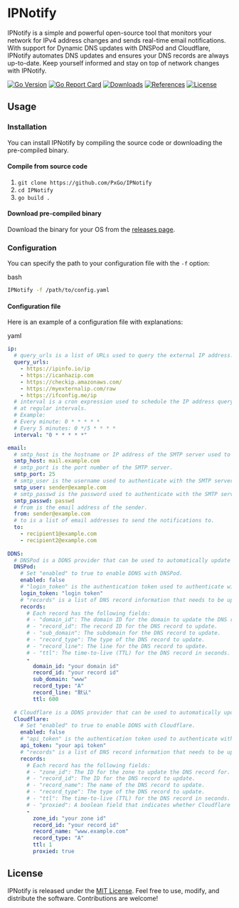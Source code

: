 IPNotify
========

IPNotify is a simple and powerful open-source tool that monitors your network for IPv4 address changes and sends real-time email notifications. With support for Dynamic DNS updates with DNSPod and Cloudflare, IPNotify automates DNS updates and ensures your DNS records are always up-to-date. Keep yourself informed and stay on top of network changes with IPNotify.

[![Go Version](https://img.shields.io/badge/Go-v1.16-blue)](https://golang.org/dl/)
[![Go Report Card](https://goreportcard.com/badge/github.com/PxGo/IPNotify)](https://goreportcard.com/report/github.com/PxGo/IPNotify)
[![Downloads](https://img.shields.io/github/downloads/PxGo/IPNotify/total)](https://github.com/PxGo/IPNotify/releases)
[![References](https://img.shields.io/github/forks/PxGo/IPNotify?label=references)](https://github.com/PxGo/IPNotify/network/members)
[![License](https://img.shields.io/github/license/PxGo/IPNotify)](https://github.com/PxGo/IPNotify/blob/main/LICENSE)


Usage
-----

### Installation

You can install IPNotify by compiling the source code or downloading the pre-compiled binary.

#### Compile from source code

1.  `git clone https://github.com/PxGo/IPNotify`
2.  `cd IPNotify`
3.  `go build .`

#### Download pre-compiled binary

Download the binary for your OS from the [releases page](https://github.com/PxGo/IPNotify/releases).

### Configuration

You can specify the path to your configuration file with the `-f` option:

bash
```bash
IPNotify -f /path/to/config.yaml
```

#### Configuration file

Here is an example of a configuration file with explanations:

yaml

```yaml
ip:
  # query_urls is a list of URLs used to query the external IP address.
  query_urls:
    - https://ipinfo.io/ip
    - https://icanhazip.com
    - https://checkip.amazonaws.com/
    - https://myexternalip.com/raw
    - https://ifconfig.me/ip
  # interval is a cron expression used to schedule the IP address query
  # at regular intervals.
  # Example:
  # Every minute: 0 * * * * *
  # Every 5 minutes: 0 */5 * * * *
  interval: "0 * * * * *"

email:
  # smtp_host is the hostname or IP address of the SMTP server used to send emails.
  smtp_host: mail.example.com
  # smtp_port is the port number of the SMTP server.
  smtp_port: 25
  # smtp_user is the username used to authenticate with the SMTP server.
  smtp_user: sender@example.com
  # smtp_passwd is the password used to authenticate with the SMTP server.
  smtp_passwd: passwd
  # from is the email address of the sender.
  from: sender@example.com
  # to is a list of email addresses to send the notifications to.
  to:
    - recipient1@example.com
    - recipient2@example.com
  
DDNS:
  # DNSPod is a DDNS provider that can be used to automatically update DNS records for a given domain and subdomain.
  DNSPod:
    # Set "enabled" to true to enable DDNS with DNSPod.
    enabled: false
    # "login_token" is the authentication token used to authenticate with the DNSPod API.
    login_token: "login token"
    # "records" is a list of DNS record information that needs to be updated.
    records:
      # Each record has the following fields:
      # - "domain_id": The domain ID for the domain to update the DNS record for.
      # - "record_id": The record ID for the DNS record to update.
      # - "sub_domain": The subdomain for the DNS record to update.
      # - "record_type": The type of the DNS record to update.
      # - "record_line": The line for the DNS record to update.
      # - "ttl": The time-to-live (TTL) for the DNS record in seconds.
      -
        domain_id: "your domain id"
        record_id: "your record id"
        sub_domain: "www"
        record_type: "A"
        record_line: "默认"
        ttl: 600  
        
  # Cloudflare is a DDNS provider that can be used to automatically update DNS records for a given domain and subdomain.
  Cloudflare:
    # Set "enabled" to true to enable DDNS with Cloudflare.
    enabled: false
    # "api_token" is the authentication token used to authenticate with the Cloudflare API.
    api_token: "your api token"
    # "records" is a list of DNS record information that needs to be updated.
    records:
      # Each record has the following fields:
      # - "zone_id": The ID for the zone to update the DNS record for.
      # - "record_id": The ID for the DNS record to update.
      # - "record_name": The name of the DNS record to update.
      # - "record_type": The type of the DNS record to update.
      # - "ttl": The time-to-live (TTL) for the DNS record in seconds.
      # - "proxied": A boolean field that indicates whether Cloudflare's proxy service should be enabled for the DNS record.  
      -
        zone_id: "your zone id"
        record_id: "your record id"
        record_name: "www.example.com"
        record_type: "A"
        ttl: 1
        proxied: true
```

License
-------

IPNotify is released under the [MIT License](https://github.com/PxGo/IPNotify/blob/main/LICENSE). Feel free to use, modify, and distribute the software. Contributions are welcome!

